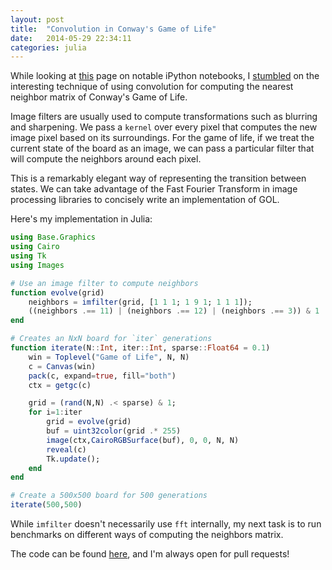 ```yaml
---
layout: post
title:  "Convolution in Conway's Game of Life"
date:   2014-05-29 22:34:11
categories: julia
---
```


While looking at [this][notebooks] page on notable iPython notebooks, I [stumbled][technique] on the interesting technique of using convolution for computing the nearest neighbor matrix of Conway's Game of Life. 

Image filters are usually used to compute transformations such as blurring and sharpening. We pass a `kernel` over every pixel that computes the new image pixel based on its surroundings. For the game of life, if we treat the current state of the board as an image, we can pass a particular filter that will compute the neighbors around each pixel.

This is a remarkably elegant way of representing the transition between states. We can take advantage of the Fast Fourier Transform in image processing libraries to concisely write an implementation of GOL. 

Here's my implementation in Julia:

```julia
using Base.Graphics
using Cairo
using Tk
using Images

# Use an image filter to compute neighbors
function evolve(grid)
    neighbors = imfilter(grid, [1 1 1; 1 9 1; 1 1 1]);
    ((neighbors .== 11) | (neighbors .== 12) | (neighbors .== 3)) & 1
end

# Creates an NxN board for `iter` generations
function iterate(N::Int, iter::Int, sparse::Float64 = 0.1)
	win = Toplevel("Game of Life", N, N)
	c = Canvas(win)
	pack(c, expand=true, fill="both")
	ctx = getgc(c)

    grid = (rand(N,N) .< sparse) & 1;
    for i=1:iter
        grid = evolve(grid)
        buf = uint32color(grid .* 255)
        image(ctx,CairoRGBSurface(buf), 0, 0, N, N)
        reveal(c)
        Tk.update();
    end
end

# Create a 500x500 board for 500 generations
iterate(500,500)
```

While `imfilter` doesn't necessarily use `fft` internally, my next task is to run benchmarks on different ways of computing the neighbors matrix. 

The code can be found [here][implementation], and I'm always open for pull requests! 

[notebooks]: https://github.com/ipython/ipython/wiki/A-gallery-of-interesting-IPython-Notebooks
[technique]: http://nbviewer.ipython.org/gist/jiffyclub/3778422
[implementation]: https://github.com/kamicut/gol-julia/
